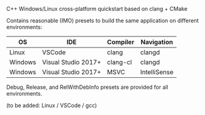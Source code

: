 C++ Windows/Linux cross-platform quickstart based on clang + CMake

Contains reasonable (IMO) presets to build the same application on different environments:

| OS | IDE | Compiler | Navigation |
| --- | --- | --- | --- |
| Linux | VSCode | clang | clangd |
| Windows | Visual Studio 2017+ | clang-cl | clangd |
| Windows | Visual Studio 2017+ | MSVC | IntelliSense |

Debug, Release, and RelWithDebInfo presets are provided for all environments.

(to be added: Linux / VSCode / gcc)
